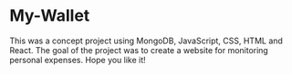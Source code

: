 # My-Wallet

This was a concept project using MongoDB, JavaScript, CSS, HTML and React. The goal of the project was to create a website for monitoring personal expenses. Hope you like it!
